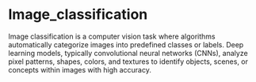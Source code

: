 # Image_classification
Image classification is a computer vision task where algorithms automatically categorize images into predefined classes or labels. Deep learning models, typically convolutional neural networks (CNNs), analyze pixel patterns, shapes, colors, and textures to identify objects, scenes, or concepts within images with high accuracy.
